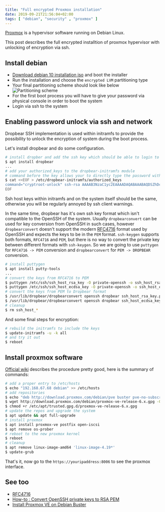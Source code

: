 ```yaml
---
title: "Full encrypted Proxmox installation"
date: 2019-09-21T21:56:04+02:00
tags: [ "debian", "security" , "proxmox" ]
---
```


[Proxmox](https://www.proxmox.com/en/proxmox-ve) is a hypervisor software running on Debian Linux.

This post describes the full encrypted installtion of proxmox hypervisor with unlocking of encryption via ssh.

<!--more-->

## Install debian

- [Download debian 10 installation iso](https://www.debian.org/distrib/netinst) and boot the installer
- Run the installation and choose the `encrypted LVM` partitioning type
- Your final partitioning scheme should look like below
![Partitioning scheme](partitioning_scheme.png)
- For the first boot process you will have to give your password via physical console in order to boot the system
- Login via ssh to the system

## Enabling password unlock via ssh and network

Dropbear SSH implementation is used within initramfs to provide the possibility to unlock the encryption of system during the boot process.

Let's install dropbear and do some configuration.

```bash
# install dropber and add the ssh key which should be able to login to initramfs
$ apt install dropbear
...
# add your authorized_keys to the dropbear-initramfs module
# command before the key allows your to directly type the password without to invoke additional commands
$ cat <<EOF > /etc/dropbear-initramfs/authorized_keys
command="cryptroot-unlock" ssh-rsa AAAAB3NzaC1yc2EAAAADAQABAAABAQDSZhDcyw9YZagLrSKlAAa1s/YNO9X2aTUVI8A7rgWLehDASckE2IZzd3G/S7j6RXz8jZRelbO3NuGy+LBXc2aJL04+nw5yq7vwbFjkaL4bwbyZmJSasIRbZc8GduHgAT4/NCr2/+4Pvcyt14JkVquIBTlpqfMBtrCWjL1dLrfcvtpJYlxq21v5BWdTZBV0I6Bq8NtB67ly7LgcygtJe38zNuySVkaIyYu0cJ1snnKZjT6V8IdecT4kjeypAzOQZ52UVHLcYvar7FOgD5kIf9R/TStM9zgDa0OFy/XhB8Tx4KTt9wKbgp+1rjEd0yMvJJpq3Vy5QHCC1fWnAoAJ3B0/
EOF
```

Ssh host keys within initramfs and on the system itself should be the same, otherwise you will be regularly annoyed by ssh client warnings.

In the same time, dropbear has it's own ssh key format which isn't compatible to the OpenSSH of the system. Usually `dropbearconvert` can be used for key conversion from OpenSSH in such cases, however `dropbearconvert` doesn't support the modern [RFC4716](http://www.faqs.org/rfcs/rfc4716.html) format used by OpenSSH and expects the keys to be in the `PEM` format. `ssh-keygen` supports both formats, `RFC4716` and `PEM`, but there is no way to convert the private key between different formats with `ssh-keygen`. So we are going to use `puttygen` for `RFC4716 -> PEM` conversion and `dropbearconvert` for `PEM -> DROPBEAR` conversion.

```bash
# install puttygen
$ apt install putty-tools
...
# convert the keys from RFC4716 to PEM
$ puttygen /etc/ssh/ssh_host_rsa_key -O private-openssh -o ssh_host_rsa_key.pem
$ puttygen /etc/ssh/ssh_host_ecdsa_key -O private-openssh -o ssh_host_ecdsa_key.pem
# convert the keys from PEM to Dropbear format
$ /usr/lib/dropbear/dropbearconvert openssh dropbear ssh_host_rsa_key.pem /etc/dropbear-initramfs/dropbear_rsa_host_key
$ /usr/lib/dropbear/dropbearconvert openssh dropbear ssh_host_ecdsa_key.pem /etc/dropbear-initramfs/dropbear_ecdsa_host_key
# cleanup
$ rm ssh_host_*
```

And some final steps for encryption:
```bash
# rebuild the initramfs to include the keys
$ update-initramfs -u -k all
# and try it out
$ reboot
```

## Install proxmox software

[Official wiki](https://pve.proxmox.com/wiki/Install_Proxmox_VE_on_Debian_Buster) describes the procedure pretty good, here is the summary of commands:
```bash
# add a proper entry to /etc/hosts
$ echo "192.168.67.68 debian" >> /etc/hosts
# add repositories
$ echo "deb http://download.proxmox.com/debian/pve buster pve-no-subscription" > /etc/apt/sources.list.d/pve-install-repo.list
$ wget http://download.proxmox.com/debian/proxmox-ve-release-6.x.gpg -O /etc/apt/trusted.gpg.d/proxmox-ve-release-6.x.gpg
$ chmod +r /etc/apt/trusted.gpg.d/proxmox-ve-release-6.x.gpg
# update the repos and upgrade the system
$ apt update && apt full-upgrade
# install proxmox
$ apt install proxmox-ve postfix open-iscsi
$ apt remove os-prober
# reboot to the new proxmox kernel
$ reboot
# cleanup
$ apt remove linux-image-amd64 'linux-image-4.19*'
$ update-grub

```

That's it, now go to the `https://youripaddress:8006` to see the proxmox interface.

## See too

- [RFC4716](http://www.faqs.org/rfcs/rfc4716.html)
- [How-to : Convert OpenSSH private keys to RSA PEM](https://federicofr.wordpress.com/2019/01/02/how-to-convert-openssh-private-keys-to-rsa-pem/)
- [Install Proxmox VE on Debian Buster](https://pve.proxmox.com/wiki/Install_Proxmox_VE_on_Debian_Buster)
